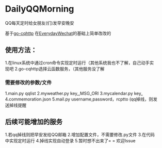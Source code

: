 # DailyQQMorning

QQ每天定时给女朋友(们)发早安晚安

基于[go-cqhttp](https://github.com/Mrs4s/go-cqhttp)
在[EverydayWechat](https://github.com/sfyc23/EverydayWechat)的基础上简单改改的

## 使用方法：
  1.在linux系统中通过cron命令实现定时运行（其他系统我也不了解，自己动手实现吧
  2.go-cqhttp选择云函数服务，（其他服务没了解
### 需要修改的参数/文件
  1.main.py  qqlist
  2.myweather.py   key_,MSG_ORI
  3.mycalendar.py   key_
  4.commemoration.json
  5.mail.py  username,password，rcptto   (qq掉线，则发送掉线提醒
  
## 后续可能增加的服务
  1.若qq掉线则把早安发给QQ邮箱
  2.增加配置文件，不需要修改.py文件
  3.在代码中实现定时运行
  4.掉线实现自动登录
  5.暂时想不出来了= = 欢迎Issue
  
  
